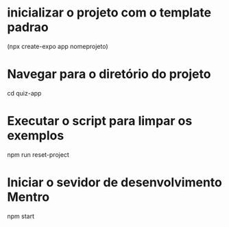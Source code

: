 # inicializar o projeto com o template padrao 
(npx create-expo app nomeprojeto)
# Navegar para o diretório do projeto
cd quiz-app
# Executar o script para limpar os exemplos 
npm run reset-project 
# Iniciar o sevidor de desenvolvimento Mentro 
npm start